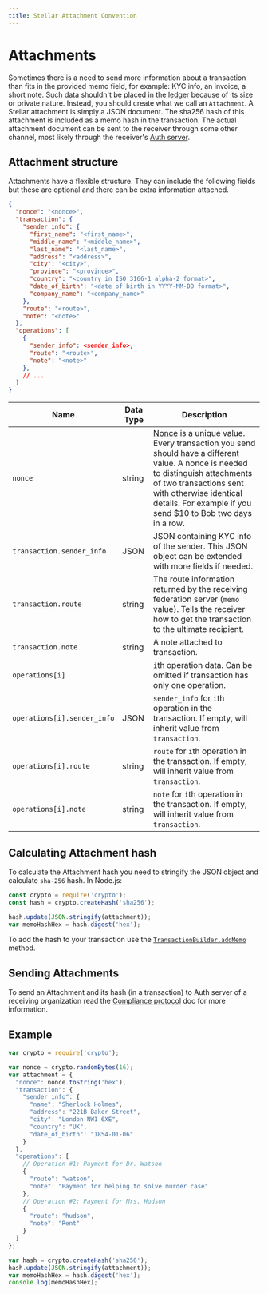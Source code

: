 ```yaml
---
title: Stellar Attachment Convention
---
```


# Attachments

Sometimes there is a need to send more information about a transaction than fits in the provided memo field, for example: KYC info, an invoice, a short note. Such data shouldn't be placed in the [ledger](./concepts/ledger.md) because of its size or private nature. Instead, you should create what we call an `Attachment`. A Stellar attachment is simply a JSON document. The sha256 hash of this attachment is included as a memo hash in the transaction. The actual attachment document can be sent to the receiver through some other channel, most likely through the receiver's [Auth server](./compliance-protocol.md).

## Attachment structure

Attachments have a flexible structure. They can include the following fields but these are optional and there can be extra information attached.

```json
{
  "nonce": "<nonce>",
  "transaction": {
    "sender_info": {
      "first_name": "<first_name>",
      "middle_name": "<middle_name>",
      "last_name": "<last_name>",
      "address": "<address>",
      "city": "<city>",
      "province": "<province>",
      "country": "<country in ISO 3166-1 alpha-2 format>",
      "date_of_birth": "<date of birth in YYYY-MM-DD format>",
      "company_name": "<company_name>"
    },
    "route": "<route>",
    "note": "<note>"
  },
  "operations": [
    {
      "sender_info": <sender_info>,
      "route": "<route>",
      "note": "<note>"
    },
    // ...
  ]
}
```

Name | Data Type | Description
-----|-----------|------------
`nonce` | string | [Nonce](https://en.wikipedia.org/wiki/Cryptographic_nonce) is a unique value. Every transaction you send should have a different value. A nonce is needed to distinguish attachments of two transactions sent with otherwise identical details. For example if you send $10 to Bob two days in a row.
`transaction.sender_info` | JSON | JSON containing KYC info of the sender. This JSON object can be extended with more fields if needed.
`transaction.route` | string | The route information returned by the receiving federation server (`memo` value). Tells the receiver how to get the transaction to the ultimate recipient.
`transaction.note` | string | A note attached to transaction.
`operations[i]` | | `i`th operation data. Can be omitted if transaction has only one operation.
`operations[i].sender_info` | JSON | `sender_info` for `i`th operation in the transaction. If empty, will inherit value from `transaction`.
`operations[i].route` | string | `route` for `i`th operation in the transaction. If empty, will inherit value from `transaction`.
`operations[i].note` | string | `note` for `i`th operation in the transaction. If empty, will inherit value from `transaction`.

## Calculating Attachment hash

To calculate the Attachment hash you need to stringify the JSON object and calculate `sha-256` hash. In Node.js:

```js
const crypto = require('crypto');
const hash = crypto.createHash('sha256');

hash.update(JSON.stringify(attachment));
var memoHashHex = hash.digest('hex');
```

To add the hash to your transaction use the [`TransactionBuilder.addMemo`](http://stellar.github.io/js-stellar-base/TransactionBuilder.html#addMemo) method.

## Sending Attachments

To send an Attachment and its hash (in a transaction) to Auth server of a receiving organization read the [Compliance protocol](./compliance-protocol.md) doc for more information.

## Example

```js
var crypto = require('crypto');

var nonce = crypto.randomBytes(16);
var attachment = {
  "nonce": nonce.toString('hex'),
  "transaction": {
    "sender_info": {
      "name": "Sherlock Holmes",
      "address": "221B Baker Street",
      "city": "London NW1 6XE",
      "country": "UK",
      "date_of_birth": "1854-01-06"
    }
  },
  "operations": [
    // Operation #1: Payment for Dr. Watson
    {
      "route": "watson",
      "note": "Payment for helping to solve murder case"
    },
    // Operation #2: Payment for Mrs. Hudson
    {
      "route": "hudson",
      "note": "Rent"
    }
  ]
};

var hash = crypto.createHash('sha256');
hash.update(JSON.stringify(attachment));
var memoHashHex = hash.digest('hex');
console.log(memoHashHex);
```
